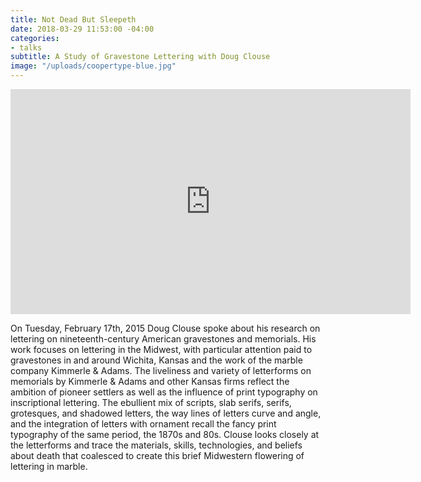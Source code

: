 ```yaml
---
title: Not Dead But Sleepeth
date: 2018-03-29 11:53:00 -04:00
categories:
- talks
subtitle: A Study of Gravestone Lettering with Doug Clouse
image: "/uploads/coopertype-blue.jpg"
---
```


<iframe src="https://player.vimeo.com/video/123201452?title=0&byline=0&portrait=0" width="640" height="360" frameborder="0" webkitallowfullscreen mozallowfullscreen allowfullscreen></iframe>

On Tuesday, February 17th, 2015 Doug Clouse spoke about his research on lettering on nineteenth-century American gravestones and memorials. His work focuses on lettering in the Midwest, with particular attention paid to gravestones in and around Wichita, Kansas and the work of the marble company Kimmerle & Adams. The liveliness and variety of letterforms on memorials by Kimmerle & Adams and other Kansas firms reflect the ambition of pioneer settlers as well as the influence of print typography on inscriptional lettering. The ebullient mix of scripts, slab serifs, serifs, grotesques, and shadowed letters, the way lines of letters curve and angle, and the integration of letters with ornament recall the fancy print typography of the same period, the 1870s and 80s. Clouse looks closely at the letterforms and trace the materials, skills, technologies, and beliefs about death that coalesced to create this brief Midwestern flowering of lettering in marble.